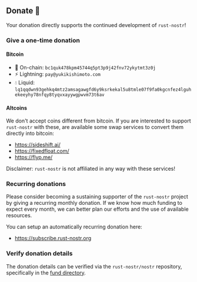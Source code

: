 ## Donate 💜

Your donation directly supports the continued development of `rust-nostr`!

### Give a one-time donation

#### Bitcoin

* 🔗 On-chain: `bc1quk478kpm45744q5pt3p9j42fnv72ykytmt3z0j`
* ⚡ Lightning: `pay@yukikishimoto.com`
* 💧 Liquid: `lq1qqdwn93gehkq4mtz2amsagawgfd6y9ksrkekal5u8tmle07f9fa0kgcnfez4lguhekeeyhy78nfqy8tyqvxayywgpwvm73t6av`

#### Altcoins

We don't accept coins different from bitcoin.
If you are interested to support `rust-nostr` with these,
are available some swap services to convert them directly into bitcoin:

* <https://sideshift.ai/>
* <https://fixedfloat.com/>
* <https://flyp.me/>

Disclaimer: `rust-nostr` is not affiliated in any way with these services!

### Recurring donations

Please consider becoming a sustaining supporter of the `rust-nostr` project by giving a recurring monthly donation. If we know how much funding to expect every month, we can better plan our efforts and the use of available resources.

You can setup an automatically recurring donation here:
* <https://subscribe.rust-nostr.org>

### Verify donation details

The donation details can be verified via the `rust-nostr/nostr` repository, specifically in the [fund directory](https://github.com/rust-nostr/nostr/tree/master/contrib/fund).

